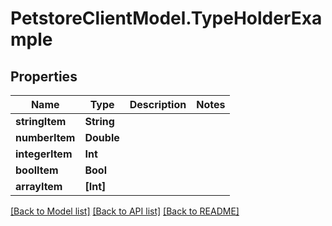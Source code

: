 # PetstoreClientModel.TypeHolderExample

## Properties
Name | Type | Description | Notes
------------ | ------------- | ------------- | -------------
**stringItem** | **String** |  | 
**numberItem** | **Double** |  | 
**integerItem** | **Int** |  | 
**boolItem** | **Bool** |  | 
**arrayItem** | **[Int]** |  | 

[[Back to Model list]](../README.md#documentation-for-models) [[Back to API list]](../README.md#documentation-for-api-endpoints) [[Back to README]](../README.md)


